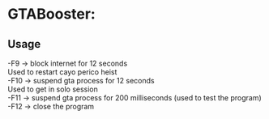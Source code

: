 ﻿# GTABooster:

## Usage

-F9 -> block internet for 12 seconds\
Used to restart cayo perico heist\
-F10 -> suspend gta process for 12 seconds\
Used to get in solo session\
-F11 -> suspend gta process for 200 milliseconds (used to test the program)\
-F12 -> close the program
